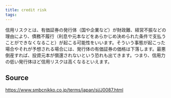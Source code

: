 ```yaml
---
title: credit risk
tags: 
---
```


信用リスクとは、有価証券の発行体（国や企業など）が財政難、経営不振などの理由により、債務不履行（利息や元本などをあらかじめ決められた条件で支払うことができなくなること）が起こる可能性をいいます。そういう事態が起こった場合やそれが予想される場合には、発行体の有価証券の価格は下落します。最悪倒産すれば、投資元本が償還されないという恐れも出てきます。つまり、信用力の低い発行体ほど信用リスクは高くなるといえます。

## Source
https://www.smbcnikko.co.jp/terms/japan/si/J0087.html